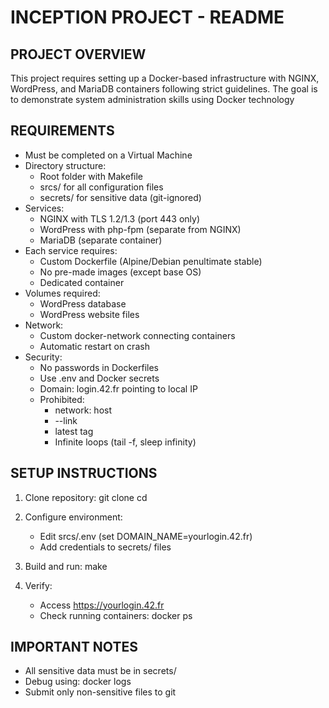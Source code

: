 # INCEPTION PROJECT - README

## PROJECT OVERVIEW
This project requires setting up a Docker-based infrastructure with NGINX, WordPress, and MariaDB containers following strict guidelines. The goal is to demonstrate system administration skills using Docker technology

## REQUIREMENTS
- Must be completed on a Virtual Machine
- Directory structure:
  - Root folder with Makefile
  - srcs/ for all configuration files
  - secrets/ for sensitive data (git-ignored)
- Services:
  - NGINX with TLS 1.2/1.3 (port 443 only)
  - WordPress with php-fpm (separate from NGINX)
  - MariaDB (separate container)
- Each service requires:
  - Custom Dockerfile (Alpine/Debian penultimate stable)
  - No pre-made images (except base OS)
  - Dedicated container
- Volumes required:
  - WordPress database
  - WordPress website files
- Network:
  - Custom docker-network connecting containers
  - Automatic restart on crash
- Security:
  - No passwords in Dockerfiles
  - Use .env and Docker secrets
  - Domain: login.42.fr pointing to local IP
  - Prohibited:
    - network: host
    - --link
    - latest tag
    - Infinite loops (tail -f, sleep infinity)

## SETUP INSTRUCTIONS
1. Clone repository:
   git clone <repo-url>
   cd <project-folder>

2. Configure environment:
   - Edit srcs/.env (set DOMAIN_NAME=yourlogin.42.fr)
   - Add credentials to secrets/ files

3. Build and run:
   make

4. Verify:
   - Access https://yourlogin.42.fr
   - Check running containers: docker ps

## IMPORTANT NOTES
- All sensitive data must be in secrets/
- Debug using: docker logs <container>
- Submit only non-sensitive files to git
